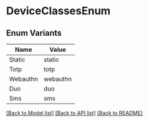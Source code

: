# DeviceClassesEnum

## Enum Variants

| Name | Value |
|---- | -----|
| Static | static |
| Totp | totp |
| Webauthn | webauthn |
| Duo | duo |
| Sms | sms |


[[Back to Model list]](../README.md#documentation-for-models) [[Back to API list]](../README.md#documentation-for-api-endpoints) [[Back to README]](../README.md)


